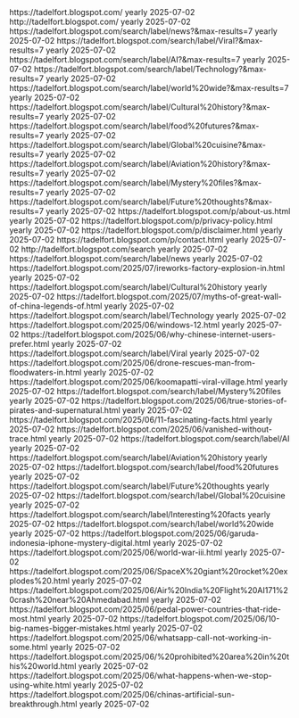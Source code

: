 <?xml version="1.0" encoding="UTF-8"?> 
<urlset xmlns="http://www.sitemaps.org/schemas/sitemap/0.9"> 
<url>
  <loc>https://tadelfort.blogspot.com/</loc>
  <changefreq>yearly</changefreq>
  <lastmod>2025-07-02</lastmod>
</url>
<url>
  <loc>http://tadelfort.blogspot.com/</loc>
  <changefreq>yearly</changefreq>
  <lastmod>2025-07-02</lastmod>
</url>
<url>
  <loc>https://tadelfort.blogspot.com/search/label/news?&max-results=7</loc>
  <changefreq>yearly</changefreq>
  <lastmod>2025-07-02</lastmod>
</url>
<url>
  <loc>https://tadelfort.blogspot.com/search/label/Viral?&max-results=7</loc>
  <changefreq>yearly</changefreq>
  <lastmod>2025-07-02</lastmod>
</url>
<url>
  <loc>https://tadelfort.blogspot.com/search/label/AI?&max-results=7</loc>
  <changefreq>yearly</changefreq>
  <lastmod>2025-07-02</lastmod>
</url>
<url>
  <loc>https://tadelfort.blogspot.com/search/label/Technology?&max-results=7</loc>
  <changefreq>yearly</changefreq>
  <lastmod>2025-07-02</lastmod>
</url>
<url>
  <loc>https://tadelfort.blogspot.com/search/label/world%20wide?&max-results=7</loc>
  <changefreq>yearly</changefreq>
  <lastmod>2025-07-02</lastmod>
</url>
<url>
  <loc>https://tadelfort.blogspot.com/search/label/Cultural%20history?&max-results=7</loc>
  <changefreq>yearly</changefreq>
  <lastmod>2025-07-02</lastmod>
</url>
<url>
  <loc>https://tadelfort.blogspot.com/search/label/food%20futures?&max-results=7</loc>
  <changefreq>yearly</changefreq>
  <lastmod>2025-07-02</lastmod>
</url>
<url>
  <loc>https://tadelfort.blogspot.com/search/label/Global%20cuisine?&max-results=7</loc>
  <changefreq>yearly</changefreq>
  <lastmod>2025-07-02</lastmod>
</url>
<url>
  <loc>https://tadelfort.blogspot.com/search/label/Aviation%20history?&max-results=7</loc>
  <changefreq>yearly</changefreq>
  <lastmod>2025-07-02</lastmod>
</url>
<url>
  <loc>https://tadelfort.blogspot.com/search/label/Mystery%20files?&max-results=7</loc>
  <changefreq>yearly</changefreq>
  <lastmod>2025-07-02</lastmod>
</url>
<url>
  <loc>https://tadelfort.blogspot.com/search/label/Future%20thoughts?&max-results=7</loc>
  <changefreq>yearly</changefreq>
  <lastmod>2025-07-02</lastmod>
</url>
<url>
  <loc>https://tadelfort.blogspot.com/p/about-us.html</loc>
  <changefreq>yearly</changefreq>
  <lastmod>2025-07-02</lastmod>
</url>
<url>
  <loc>https://tadelfort.blogspot.com/p/privacy-policy.html</loc>
  <changefreq>yearly</changefreq>
  <lastmod>2025-07-02</lastmod>
</url>
<url>
  <loc>https://tadelfort.blogspot.com/p/disclaimer.html</loc>
  <changefreq>yearly</changefreq>
  <lastmod>2025-07-02</lastmod>
</url>
<url>
  <loc>https://tadelfort.blogspot.com/p/contact.html</loc>
  <changefreq>yearly</changefreq>
  <lastmod>2025-07-02</lastmod>
</url>
<url>
  <loc>http://tadelfort.blogspot.com/search</loc>
  <changefreq>yearly</changefreq>
  <lastmod>2025-07-02</lastmod>
</url>
<url>
  <loc>https://tadelfort.blogspot.com/search/label/news</loc>
  <changefreq>yearly</changefreq>
  <lastmod>2025-07-02</lastmod>
</url>
<url>
  <loc>https://tadelfort.blogspot.com/2025/07/ireworks-factory-explosion-in.html</loc>
  <changefreq>yearly</changefreq>
  <lastmod>2025-07-02</lastmod>
</url>
<url>
  <loc>https://tadelfort.blogspot.com/search/label/Cultural%20history</loc>
  <changefreq>yearly</changefreq>
  <lastmod>2025-07-02</lastmod>
</url>
<url>
  <loc>https://tadelfort.blogspot.com/2025/07/myths-of-great-wall-of-china-legends-of.html</loc>
  <changefreq>yearly</changefreq>
  <lastmod>2025-07-02</lastmod>
</url>
<url>
  <loc>https://tadelfort.blogspot.com/search/label/Technology</loc>
  <changefreq>yearly</changefreq>
  <lastmod>2025-07-02</lastmod>
</url>
<url>
  <loc>https://tadelfort.blogspot.com/2025/06/windows-12.html</loc>
  <changefreq>yearly</changefreq>
  <lastmod>2025-07-02</lastmod>
</url>
<url>
  <loc>https://tadelfort.blogspot.com/2025/06/why-chinese-internet-users-prefer.html</loc>
  <changefreq>yearly</changefreq>
  <lastmod>2025-07-02</lastmod>
</url>
<url>
  <loc>https://tadelfort.blogspot.com/search/label/Viral</loc>
  <changefreq>yearly</changefreq>
  <lastmod>2025-07-02</lastmod>
</url>
<url>
  <loc>https://tadelfort.blogspot.com/2025/06/drone-rescues-man-from-floodwaters-in.html</loc>
  <changefreq>yearly</changefreq>
  <lastmod>2025-07-02</lastmod>
</url>
<url>
  <loc>https://tadelfort.blogspot.com/2025/06/koomapatti-viral-village.html</loc>
  <changefreq>yearly</changefreq>
  <lastmod>2025-07-02</lastmod>
</url>
<url>
  <loc>https://tadelfort.blogspot.com/search/label/Mystery%20files</loc>
  <changefreq>yearly</changefreq>
  <lastmod>2025-07-02</lastmod>
</url>
<url>
  <loc>https://tadelfort.blogspot.com/2025/06/true-stories-of-pirates-and-supernatural.html</loc>
  <changefreq>yearly</changefreq>
  <lastmod>2025-07-02</lastmod>
</url>
<url>
  <loc>https://tadelfort.blogspot.com/2025/06/11-fascinating-facts.html</loc>
  <changefreq>yearly</changefreq>
  <lastmod>2025-07-02</lastmod>
</url>
<url>
  <loc>https://tadelfort.blogspot.com/2025/06/vanished-without-trace.html</loc>
  <changefreq>yearly</changefreq>
  <lastmod>2025-07-02</lastmod>
</url>
<url>
  <loc>https://tadelfort.blogspot.com/search/label/AI</loc>
  <changefreq>yearly</changefreq>
  <lastmod>2025-07-02</lastmod>
</url>
<url>
  <loc>https://tadelfort.blogspot.com/search/label/Aviation%20history</loc>
  <changefreq>yearly</changefreq>
  <lastmod>2025-07-02</lastmod>
</url>
<url>
  <loc>https://tadelfort.blogspot.com/search/label/food%20futures</loc>
  <changefreq>yearly</changefreq>
  <lastmod>2025-07-02</lastmod>
</url>
<url>
  <loc>https://tadelfort.blogspot.com/search/label/Future%20thoughts</loc>
  <changefreq>yearly</changefreq>
  <lastmod>2025-07-02</lastmod>
</url>
<url>
  <loc>https://tadelfort.blogspot.com/search/label/Global%20cuisine</loc>
  <changefreq>yearly</changefreq>
  <lastmod>2025-07-02</lastmod>
</url>
<url>
  <loc>https://tadelfort.blogspot.com/search/label/Interesting%20facts</loc>
  <changefreq>yearly</changefreq>
  <lastmod>2025-07-02</lastmod>
</url>
<url>
  <loc>https://tadelfort.blogspot.com/search/label/world%20wide</loc>
  <changefreq>yearly</changefreq>
  <lastmod>2025-07-02</lastmod>
</url>
<url>
  <loc>https://tadelfort.blogspot.com/2025/06/garuda-indonesia-iphone-mystery-digital.html</loc>
  <changefreq>yearly</changefreq>
  <lastmod>2025-07-02</lastmod>
</url>
<url>
  <loc>https://tadelfort.blogspot.com/2025/06/world-war-iii.html</loc>
  <changefreq>yearly</changefreq>
  <lastmod>2025-07-02</lastmod>
</url>
<url>
  <loc>https://tadelfort.blogspot.com/2025/06/SpaceX%20giant%20rocket%20explodes%20.html</loc>
  <changefreq>yearly</changefreq>
  <lastmod>2025-07-02</lastmod>
</url>
<url>
  <loc>https://tadelfort.blogspot.com/2025/06/Air%20India%20Flight%20AI171%20crash%20near%20Ahmedabad.html</loc>
  <changefreq>yearly</changefreq>
  <lastmod>2025-07-02</lastmod>
</url>
<url>
  <loc>https://tadelfort.blogspot.com/2025/06/pedal-power-countries-that-ride-most.html</loc>
  <changefreq>yearly</changefreq>
  <lastmod>2025-07-02</lastmod>
</url>
<url>
  <loc>https://tadelfort.blogspot.com/2025/06/10-big-names-bigger-mistakes.html</loc>
  <changefreq>yearly</changefreq>
  <lastmod>2025-07-02</lastmod>
</url>
<url>
  <loc>https://tadelfort.blogspot.com/2025/06/whatsapp-call-not-working-in-some.html</loc>
  <changefreq>yearly</changefreq>
  <lastmod>2025-07-02</lastmod>
</url>
<url>
  <loc>https://tadelfort.blogspot.com/2025/06/%20prohibited%20area%20in%20this%20world.html</loc>
  <changefreq>yearly</changefreq>
  <lastmod>2025-07-02</lastmod>
</url>
<url>
  <loc>https://tadelfort.blogspot.com/2025/06/what-happens-when-we-stop-using-white.html</loc>
  <changefreq>yearly</changefreq>
  <lastmod>2025-07-02</lastmod>
</url>
<url>
  <loc>https://tadelfort.blogspot.com/2025/06/chinas-artificial-sun-breakthrough.html</loc>
  <changefreq>yearly</changefreq>
  <lastmod>2025-07-02</lastmod>
</url>
</urlset>
